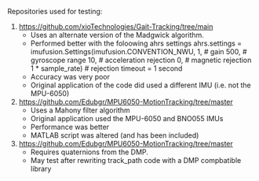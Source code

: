 Repositories used for testing:
1. https://github.com/xioTechnologies/Gait-Tracking/tree/main
    - Uses an alternate version of the Madgwick algorithm.
    - Performed better with the foloowing ahrs settings
    ahrs.settings = imufusion.Settings(imufusion.CONVENTION_NWU,
                                   1,  # gain
                                   500,  # gyroscope range
                                   10,  # acceleration rejection
                                   0,  # magnetic rejection
                                   1 * sample_rate)  # rejection timeout = 1 second
    - Accuracy was very poor
    - Original application of the code did used a different IMU (i.e. not the MPU-6050)
2. https://github.com/Edubgr/MPU6050-MotionTracking/tree/master
    - Uses a Mahony filter algorithm
    - Original application used the MPU-6050 and BNO055 IMUs
    - Performance was better
    - MATLAB script was altered (and has been included)
3. https://github.com/Edubgr/MPU6050-MotionTracking/tree/master
    - Requires quaternions from the DMP.
    - May test after rewriting track_path code with a DMP compbatible library
